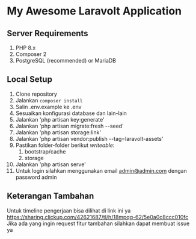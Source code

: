 # My Awesome Laravolt Application

## Server Requirements
1. PHP 8.x
1. Composer 2
1. PostgreSQL (recommended) or MariaDB

## Local Setup
1. Clone repository
1. Jalankan `composer install`
1. Salin .env.example ke .env
1. Sesuaikan konfigurasi database dan lain-lain
1. Jalankan 'php artisan key:generate'
1. Jalankan 'php artisan migrate:fresh --seed'
1. Jalankan 'php artisan storage:link'
1. Jalankan 'php artisan vendor:publish --tag=laravolt-assets'
1. Pastikan folder-folder berikut _writeable_:
    1. bootstrap/cache
    1. storage
1. Jalankan 'php artisan serve'
1. Untuk login silahkan menggunakan email admin@admin.com dengan password admin

## Keterangan Tambahan
Untuk timeline pengerjaan bisa dilihat di link ini ya 
https://sharing.clickup.com/42621687/tl/h/18mpqq-62/5e0a0c8ccc010fc
Jika ada yang ingin request fitur tambahan silahkan dapat membuat issue ya
